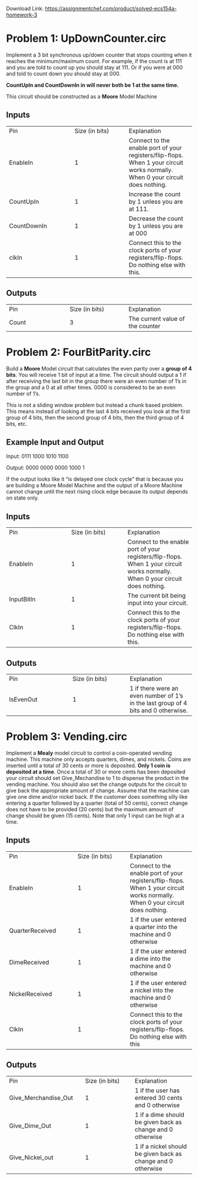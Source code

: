 Download Link: https://assignmentchef.com/product/solved-ecs154a-homework-3
<br>
<h1>Problem 1: UpDownCounter.circ</h1>

Implement a 3 bit synchronous up/down counter that stops counting when it reaches the minimum/maximum count. For example, if the count is at 111 and you are told to count up you should stay at 111. Or if you were at 000 and told to count down you should stay at 000.




<strong>CountUpIn and CountDownIn in will never both be 1 at the same time.</strong>




This circuit should be constructed as a <strong>Moore</strong> Model Machine

<h2>Inputs</h2>

<table width="624">

 <tbody>

  <tr>

   <td width="208">Pin</td>

   <td width="208">Size (in bits)</td>

   <td width="208">Explanation</td>

  </tr>

  <tr>

   <td width="208">EnableIn</td>

   <td width="208">1</td>

   <td width="208">Connect to the enable port of your registers/flip-flops. When 1 your circuit works normally. When 0 your circuit does nothing.</td>

  </tr>

  <tr>

   <td width="208">CountUpIn</td>

   <td width="208">1</td>

   <td width="208">Increase the count by 1 unless you are at 111.</td>

  </tr>

  <tr>

   <td width="208">CountDownIn</td>

   <td width="208">1</td>

   <td width="208">Decrease the count by 1 unless you are at 000</td>

  </tr>

  <tr>

   <td width="208">clkIn</td>

   <td width="208">1</td>

   <td width="208">Connect this to the clock ports of your registers/flip-flops. Do nothing else with this.</td>

  </tr>

 </tbody>

</table>




<h2>Outputs</h2>

<table width="624">

 <tbody>

  <tr>

   <td width="208">Pin</td>

   <td width="208">Size (in bits)</td>

   <td width="208">Explanation</td>

  </tr>

  <tr>

   <td width="208">Count</td>

   <td width="208">3</td>

   <td width="208">The current value of the counter</td>

  </tr>

 </tbody>

</table>




<h1>Problem 2: FourBitParity.circ</h1>

Build a <strong>Moore </strong>Model circuit that calculates the even parity over a <strong>group of 4 bits</strong>. You will receive 1 bit of input at a time. The circuit should output a 1 if after receiving the last bit in the group there were an even number of 1’s in the group and a 0 at all other times. 0000 is considered to be an even number of 1’s.

This is not a sliding window problem but instead a chunk based problem. This means instead of looking at the last 4 bits received you look at the first group of 4 bits, then the second group of 4 bits, then the third group of 4 bits, etc.

<h2>Example Input and Output</h2>

Input:    0111 1000 1010 1100

Output: 0000 0000 0000 1000 1

If the output looks like it “is delayed one clock cycle” that is because you are building a Moore Model Machine and the output of a Moore Machine cannot change until the next rising clock edge because its output depends on state only.

<h2>Inputs</h2>

<table width="624">

 <tbody>

  <tr>

   <td width="208">Pin</td>

   <td width="208">Size (in bits)</td>

   <td width="208">Explanation</td>

  </tr>

  <tr>

   <td width="208">EnableIn</td>

   <td width="208">1</td>

   <td width="208">Connect to the enable port of your registers/flip-flops. When 1 your circuit works normally. When 0 your circuit does nothing.</td>

  </tr>

  <tr>

   <td width="208">InputBitIn</td>

   <td width="208">1</td>

   <td width="208">The current bit being input into your circuit.</td>

  </tr>

  <tr>

   <td width="208">ClkIn</td>

   <td width="208">1</td>

   <td width="208">Connect this to the clock ports of your registers/flip-flops. Do nothing else with this.</td>

  </tr>

 </tbody>

</table>




<h2>Outputs</h2>

<table width="624">

 <tbody>

  <tr>

   <td width="208">Pin</td>

   <td width="208">Size (in bits)</td>

   <td width="208">Explanation</td>

  </tr>

  <tr>

   <td width="208">IsEvenOut</td>

   <td width="208">1</td>

   <td width="208">1 if there were an even number of 1’s in the last group of 4 bits and 0 otherwise.</td>

  </tr>

 </tbody>

</table>







<h1>Problem 3: Vending.circ</h1>

Implement a <strong>Mealy</strong> model circuit to control a coin-operated vending machine. This machine only accepts quarters, dimes, and nickels. Coins are inserted until a total of 30 cents or more is deposited. <strong>Only 1 coin is deposited at a time</strong>. Once a total of 30 or more cents has been deposited your circuit should set Give_Mechandise to 1 to dispense the product in the vending machine. You should also set the change outputs for the circuit to give back the appropriate amount of change. Assume that the machine can give one dime and/or nickel back. If the customer does something silly like entering a quarter followed by a quarter (total of 50 cents), correct change does not have to be provided (20 cents) but the maximum amount of change should be given (15 cents). Note that only 1 input can be high at a time.




<h2></h2>

<h2>Inputs</h2>

<table width="624">

 <tbody>

  <tr>

   <td width="208">Pin</td>

   <td width="208">Size (in bits)</td>

   <td width="208">Explanation</td>

  </tr>

  <tr>

   <td width="208">EnableIn</td>

   <td width="208">1</td>

   <td width="208">Connect to the enable port of your registers/flip-flops. When 1 your circuit works normally. When 0 your circuit does nothing.</td>

  </tr>

  <tr>

   <td width="208">QuarterReceived</td>

   <td width="208">1</td>

   <td width="208">1 if the user entered a quarter into the machine and 0 otherwise</td>

  </tr>

  <tr>

   <td width="208">DimeReceived</td>

   <td width="208">1</td>

   <td width="208">1 if the user entered a dime into the machine and 0 otherwise</td>

  </tr>

  <tr>

   <td width="208">NickelReceived</td>

   <td width="208">1</td>

   <td width="208">1 if the user entered a nickel into the machine and 0 otherwise</td>

  </tr>

  <tr>

   <td width="208">ClkIn</td>

   <td width="208">1</td>

   <td width="208">Connect this to the clock ports of your registers/flip-flops. Do nothing else with this</td>

  </tr>

 </tbody>

</table>




<h2>Outputs</h2>

<table width="624">

 <tbody>

  <tr>

   <td width="208">Pin</td>

   <td width="208">Size (in bits)</td>

   <td width="208">Explanation</td>

  </tr>

  <tr>

   <td width="208">Give_Merchandise_Out</td>

   <td width="208">1</td>

   <td width="208">1 if the user has entered 30 cents and 0 otherwise</td>

  </tr>

  <tr>

   <td width="208">Give_Dime_Out</td>

   <td width="208">1</td>

   <td width="208">1 if a dime should be given back as change and 0 otherwise</td>

  </tr>

  <tr>

   <td width="208">Give_Nickel_out</td>

   <td width="208">1</td>

   <td width="208">1 if a nickel should be given back as change and 0 otherwise</td>

  </tr>

 </tbody>

</table>